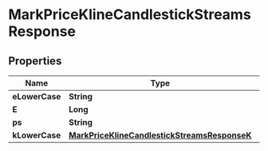 

# MarkPriceKlineCandlestickStreamsResponse


## Properties

| Name | Type | Description | Notes |
|------------ | ------------- | ------------- | -------------|
|**eLowerCase** | **String** |  |  [optional] |
|**E** | **Long** |  |  [optional] |
|**ps** | **String** |  |  [optional] |
|**kLowerCase** | [**MarkPriceKlineCandlestickStreamsResponseK**](MarkPriceKlineCandlestickStreamsResponseK.md) |  |  [optional] |



